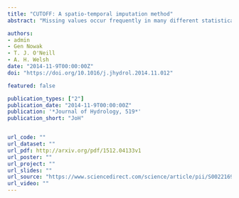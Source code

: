 ```yaml
---
title: "CUTOFF: A spatio-temporal imputation method"
abstract: "Missing values occur frequently in many different statistical applications and need to be dealt with carefully, especially when the data are collected spatio-temporally. We propose a method called CUTOFF imputation that utilizes the spatio-temporal nature of the data to accurately and efficiently impute missing values. The main feature of this method is that the estimate of a missing value is produced by incorporating similar observed temporal information from the value’s nearest spatial neighbors. Extensions to this method are also developed to expand the method’s ability to accommodate other data generating processes. We develop a cross-validation procedure that optimally chooses parameters for CUTOFF, which can be used by other imputation methods as well. We analyze some rainfall data from 78 gauging stations in the Murray–Darling Basin in Australia using the CUTOFF imputation method and compare its performance to four well-studied competing imputation methods, namely, k-nearest neighbors, singular value decomposition, multiple imputation and random forest. Empirical results show that our method captures the temporal patterns well and is effective at imputing large gaps in the data. Compared to the competing methods, CUTOFF is more accurate and much faster. We analyze further examples to demonstrate CUTOFF’s applications to two different data sets and provide extra evidence of its validity and usefulness. We implement a simulation study based on the Murray–Darling Basin data to evaluate the method; the results show that our method performs well in both accuracy and computational efficiency."

authors:
- admin
- Gen Nowak
- T. J. O'Neill
- A. H. Welsh
date: "2014-11-9T00:00:00Z"
doi: "https://doi.org/10.1016/j.jhydrol.2014.11.012"

featured: false

publication_types: ["2"]
publication_date: "2014-11-9T00:00:00Z"
publication: '*Journal of Hydrology, 519*'
publication_short: "JoH"


url_code: ""
url_dataset: ""
url_pdf: http://arxiv.org/pdf/1512.04133v1
url_poster: ""
url_project: ""
url_slides: ""
url_source: "https://www.sciencedirect.com/science/article/pii/S002216941400897X"
url_video: ""
---
```

